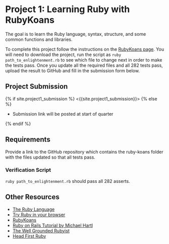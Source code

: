 # Project 1: Learning Ruby with RubyKoans

The goal is to learn the Ruby language, syntax, structure, and some common
functions and libraries.

To complete this project follow the instructions on the
[RubyKoans page](http://rubykoans.com/).
You will need to download the project, run the script as
`ruby path_to_enlightenment.rb` to see which file to change next in order to
make the tests pass. Once you update all the required files and all 282 tests
pass, upload the result to GitHub and fill in the submission form below.

## Project Submission

{% if site.project1_submission %}
<{{site.project1_submission}}>
{% else %}

- Submission link will be posted at start of quarter

{% endif %}

## Requirements

Provide a link to the GitHub repository which contains the ruby-koans folder
with the files updated so that all tests pass.

### Verification Script

`ruby path_to_enlightenment.rb` should pass all 282 asserts.

## Other Resources

- [The Ruby Language](https://www.ruby-lang.org/en/)
- [Try Ruby in your browser](https://try.ruby-lang.org/)
- [RubyKoans](http://rubykoans.com/)
- [Ruby on Rails Tutorial by Michael Hartl](https://www.railstutorial.org/book)
- [The Well Grounded Rubyist](https://www.manning.com/books/the-well-grounded-rubyist-third-edition)
- [Head First Ruby](https://headfirstruby.com/)

